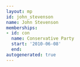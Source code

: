 ```yaml
---
layout: mp
id: john_stevenson
name: John Stevenson
memberships:
- id: con
  name: Conservative Party
  start: '2010-06-08'
  end: 
autogenerated: true
---
```

